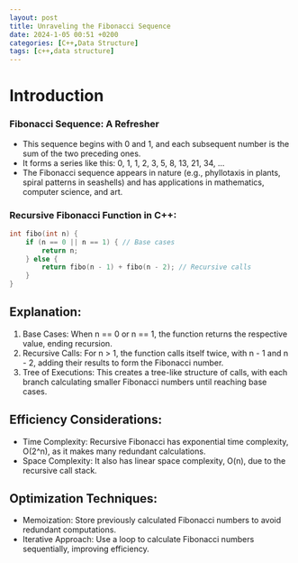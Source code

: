 ```yaml
---
layout: post
title: Unraveling the Fibonacci Sequence
date: 2024-1-05 00:51 +0200
categories: [C++,Data Structure]
tags: [c++,data structure]
---
```

# Introduction
### Fibonacci Sequence: A Refresher

- This sequence begins with 0 and 1, and each subsequent number is the sum of the two preceding ones.
- It forms a series like this: 0, 1, 1, 2, 3, 5, 8, 13, 21, 34, ...
- The Fibonacci sequence appears in nature (e.g., phyllotaxis in plants, spiral patterns in seashells) and has applications in mathematics, computer science, and art.

### Recursive Fibonacci Function in C++:
```c++
int fibo(int n) {
    if (n == 0 || n == 1) { // Base cases
        return n;
    } else {
        return fibo(n - 1) + fibo(n - 2); // Recursive calls
    }
}
```

## Explanation:
1. Base Cases: When n == 0 or n == 1, the function returns the respective value, ending recursion.
2. Recursive Calls: For n > 1, the function calls itself twice, with n - 1 and n - 2, adding their results to form the Fibonacci number.
3. Tree of Executions: This creates a tree-like structure of calls, with each branch calculating smaller Fibonacci numbers until reaching base cases.

## Efficiency Considerations:
- Time Complexity: Recursive Fibonacci has exponential time complexity, O(2^n), as it makes many redundant calculations.
- Space Complexity: It also has linear space complexity, O(n), due to the recursive call stack.

## Optimization Techniques:
- Memoization: Store previously calculated Fibonacci numbers to avoid redundant computations.
- Iterative Approach: Use a loop to calculate Fibonacci numbers sequentially, improving efficiency.